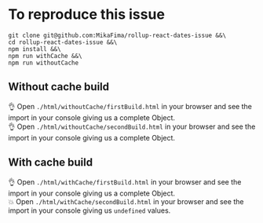 # To reproduce this issue
```
git clone git@github.com:MikaFima/rollup-react-dates-issue &&\
cd rollup-react-dates-issue &&\
npm install &&\
npm run withCache &&\
npm run withoutCache
```

## Without cache build
:ok_hand: Open `./html/withoutCache/firstBuild.html` in your browser and see the import in your console giving us a complete Object.  
:ok_hand: Open `./html/withoutCache/secondBuild.html` in your browser and see the import in your console giving us a complete Object.  

## With cache build
:ok_hand: Open `./html/withCache/firstBuild.html` in your browser and see the import in your console giving us a complete Object.  
:boom: Open `./html/withCache/secondBuild.html` in your browser and see the import in your console giving us `undefined` values.  
